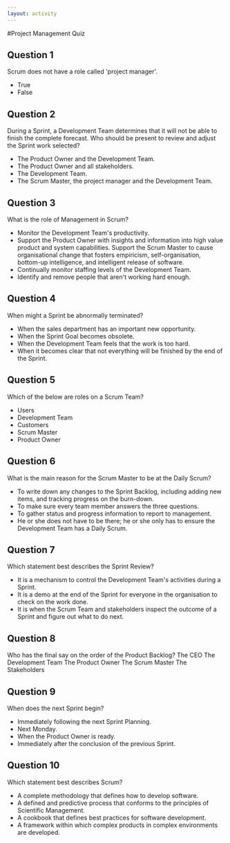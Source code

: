 ```yaml
---
layout: activity
---
```


#Project Management Quiz

## Question 1
Scrum does not have a role called 'project manager'.
- True
- False

## Question 2
During a Sprint, a Development Team determines that it will not be able to finish the complete forecast. Who should be present to review and adjust the Sprint work selected?
- The Product Owner and the Development Team.
- The Product Owner and all stakeholders.
- The Development Team.
- The Scrum Master, the project manager and the Development Team.

## Question 3
What is the role of Management in Scrum?
- Monitor the Development Team's productivity.
- Support the Product Owner with insights and information into high value product and system capabilities. Support the Scrum Master to cause organisational change that fosters empiricism, self-organisation, bottom-up intelligence, and intelligent release of software.
- Continually monitor staffing levels of the Development Team.
- Identify and remove people that aren't working hard enough.

## Question 4
When might a Sprint be abnormally terminated?
- When the sales department has an important new opportunity.
- When the Sprint Goal becomes obsolete.
- When the Development Team feels that the work is too hard.
- When it becomes clear that not everything will be finished by the end of the Sprint.

## Question 5
Which of the below are roles on a Scrum Team?
- Users
- Development Team
- Customers
- Scrum Master
- Product Owner

## Question 6
What is the main reason for the Scrum Master to be at the Daily Scrum?
- To write down any changes to the Sprint Backlog, including adding new items, and tracking progress on the burn-down.
- To make sure every team member answers the three questions.
- To gather status and progress information to report to management.
- He or she does not have to be there; he or she only has to ensure the Development Team has a Daily Scrum.

## Question 7
Which statement best describes the Sprint Review?
- It is a mechanism to control the Development Team's activities during a Sprint.
- It is a demo at the end of the Sprint for everyone in the organisation to check on the work done.
- It is when the Scrum Team and stakeholders inspect the outcome of a Sprint and figure out what to do next.

## Question 8
Who has the final say on the order of the Product Backlog?
	The CEO
	The Development Team
	The Product Owner
	The Scrum Master
	The Stakeholders
 
## Question 9
When does the next Sprint begin?
- Immediately following the next Sprint Planning.
- Next Monday.
- When the Product Owner is ready.
- Immediately after the conclusion of the previous Sprint.

## Question 10
Which statement best describes Scrum?
- A complete methodology that defines how to develop software.
- A defined and predictive process that conforms to the principles of Scientific Management.
- A cookbook that defines best practices for software development.
- A framework within which complex products in complex environments are developed.


